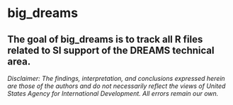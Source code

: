 
# big_dreams

<!-- badges: start -->
<!-- badges: end -->

The goal of big_dreams is to track all R files related to SI support of the DREAMS technical area.
---

*Disclaimer: The findings, interpretation, and conclusions expressed herein are those of the authors and do not necessarily reflect the views of United States Agency for International Development. All errors remain our own.*
